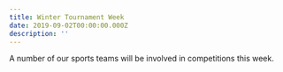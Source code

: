 ```yaml
---
title: Winter Tournament Week
date: 2019-09-02T00:00:00.000Z
description: ''
---
```

A number of our sports teams will be involved in competitions this week.
